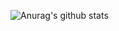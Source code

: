 ![Anurag's github stats](https://github-readme-stats.vercel.app/api?username=2881099&show_icons=true)
